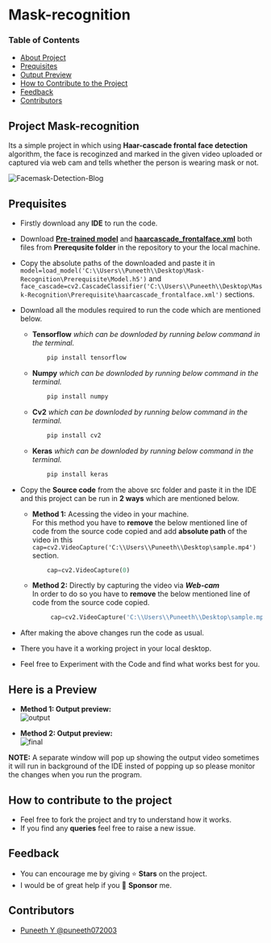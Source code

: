 # **Mask-recognition**  
### **Table of Contents**  
-   [About Project](#project-mask-recognition)
-   [Prequisites](#prequisites)
-   [Output Preview](#here-is-a-preview)
-   [How to Contribute to the Project](#how-to-contribute-to-the-project)
-   [Feedback](#feedback)
-   [Contributors](#contributors)

## **Project Mask-recognition**
 Its a simple project in which using **Haar-cascade frontal face detection** algorithm, the face is recoginzed and marked in the given video uploaded or captured via web cam and tells whether the person is wearing mask or not.
 
   
 ![Facemask-Detection-Blog](https://user-images.githubusercontent.com/119479391/211579312-520bf0bb-80a2-4b0b-bdc8-079149fd42a5.jpg)
 
 ## **Prequisites**

- Firstly download any **IDE** to run the code.
- Download [**Pre-trained model**](/Prerequisite/Model.h5) and [**haarcascade_frontalface.xml**](/Prerequisite/haarcascade_frontalface.xml) both files from **Prerequsite folder** in the repository to your the local machine.

- Copy the absolute paths of the downloaded and paste it in `model=load_model('C:\\Users\\Puneeth\\Desktop\Mask-Recognition\Prerequisite\Model.h5')` and `face_cascade=cv2.CascadeClassifier('C:\\Users\\Puneeth\\Desktop\Mask-Recognition\Prerequisite\haarcascade_frontalface.xml')` sections.

- Download all the modules required to run the code which are mentioned below.
    - **Tensorflow** *which can be downloded by running below command in the terminal.*
        ```python 
            pip install tensorflow
        ```
        
    - **Numpy** *which can be downloded by running below command in the terminal.*
        ```python 
            pip install numpy
        ```
    - **Cv2** *which can be downloded by running below command in the terminal.*
        ```python 
            pip install cv2
        ```
    - **Keras** *which can be downloded by running below command in the terminal.*
        ```python 
            pip install keras
        ```
- Copy the **Source code** from the above src folder and paste it in the IDE and this project can be run in **2 ways** which are mentioned below.  
    - **Method 1:** Acessing the video in your machine.    
       For this method you have to **remove** the below mentioned line of code from the source code copied and add **absolute path** of the video in this `cap=cv2.VideoCapture('C:\\Users\\Puneeth\\Desktop\sample.mp4')` section.  
       
       ```python 
           cap=cv2.VideoCapture(0)
       ```    
  - **Method 2:** Directly by capturing the video via ***Web-cam***       
        In order to do so you have to **remove** the below mentioned line of code from the source code copied.  
       ```python 
            cap=cv2.VideoCapture('C:\\Users\\Puneeth\\Desktop\sample.mp4')
       ```

- After making the above changes run the code as usual.
- There you have it a working project in your local desktop.
- Feel free to Experiment with the Code and find what works best for you.

## Here is a Preview  
 - **Method 1: Output preview:**  
   ![output](https://user-images.githubusercontent.com/119479391/216803808-f4669f71-38f0-4bec-9a2d-61fd5de3991a.png)  
   
- **Method 2: Output preview:**  
   ![final](https://user-images.githubusercontent.com/119479391/216803822-30964f99-5c4e-46a6-8e7b-1bf88ba693b1.png)

**NOTE:** A separate window will pop up showing the output video sometimes it will run in background of the IDE insted of popping up so please monitor the changes when you run the program.

## How to contribute to the project
- Feel free to fork the project and try to understand how it works.
- If you find any **queries** feel free to raise a new issue.

## Feedback
- You can encourage me by giving ⭐ **Stars** on the project.
- I would be of great help if you 🚀 **Sponsor** me.

## Contributors
- [Puneeth Y @puneeth072003](https://github.com/puneeth072003)
